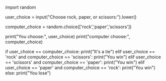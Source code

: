 import random

user_choice = input("Choose rock, paper, or scissors:").lower()

computer_choice = random.choice(['rock','paper','scissors'])

print("You choose:", user_choice)
print("computer choose:", computer_choice)

if user_choice == computer_choice:
    print("It's a tie")
elif user_choice == 'rock' and computer_choice == 'scissors':
    print("You win") 
elif user_choice == 'scissors' and computer_choice == 'paper':
    print("You win")
elif user_choice == 'paper' and computer_choice == 'rock':
    print("You win")
else:
    print("You lose")
